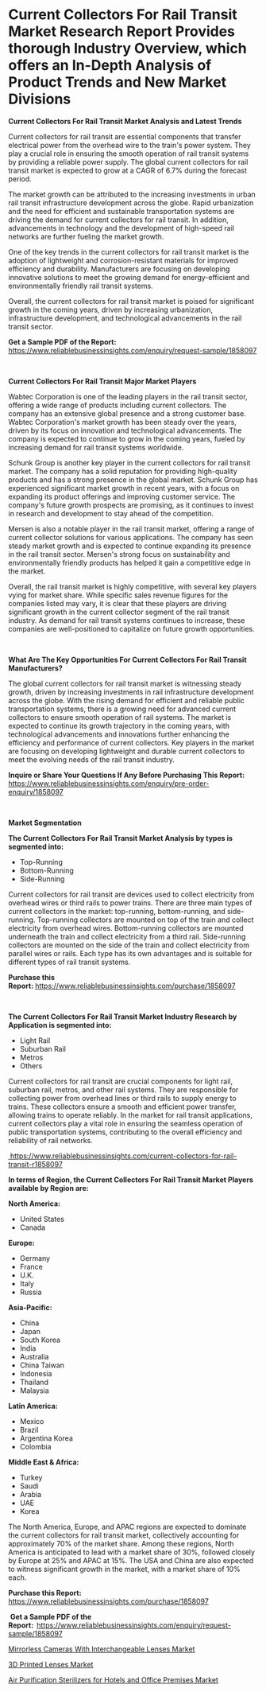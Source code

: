 <p><h1>Current Collectors For Rail Transit Market Research Report Provides thorough Industry Overview, which offers an In-Depth Analysis of Product Trends and New Market Divisions</h1></p><p><strong>Current Collectors For Rail Transit Market Analysis and Latest Trends</strong></p>
<p><p>Current collectors for rail transit are essential components that transfer electrical power from the overhead wire to the train's power system. They play a crucial role in ensuring the smooth operation of rail transit systems by providing a reliable power supply. The global current collectors for rail transit market is expected to grow at a CAGR of 6.7% during the forecast period.</p><p>The market growth can be attributed to the increasing investments in urban rail transit infrastructure development across the globe. Rapid urbanization and the need for efficient and sustainable transportation systems are driving the demand for current collectors for rail transit. In addition, advancements in technology and the development of high-speed rail networks are further fueling the market growth.</p><p>One of the key trends in the current collectors for rail transit market is the adoption of lightweight and corrosion-resistant materials for improved efficiency and durability. Manufacturers are focusing on developing innovative solutions to meet the growing demand for energy-efficient and environmentally friendly rail transit systems.</p><p>Overall, the current collectors for rail transit market is poised for significant growth in the coming years, driven by increasing urbanization, infrastructure development, and technological advancements in the rail transit sector.</p></p>
<p><strong>Get a Sample PDF of the Report:&nbsp;</strong> <a href="https://www.reliablebusinessinsights.com/enquiry/request-sample/1858097">https://www.reliablebusinessinsights.com/enquiry/request-sample/1858097</a></p>
<p>&nbsp;</p>
<p><strong>Current Collectors For Rail Transit Major Market Players</strong></p>
<p><p>Wabtec Corporation is one of the leading players in the rail transit sector, offering a wide range of products including current collectors. The company has an extensive global presence and a strong customer base. Wabtec Corporation's market growth has been steady over the years, driven by its focus on innovation and technological advancements. The company is expected to continue to grow in the coming years, fueled by increasing demand for rail transit systems worldwide.</p><p>Schunk Group is another key player in the current collectors for rail transit market. The company has a solid reputation for providing high-quality products and has a strong presence in the global market. Schunk Group has experienced significant market growth in recent years, with a focus on expanding its product offerings and improving customer service. The company's future growth prospects are promising, as it continues to invest in research and development to stay ahead of the competition.</p><p>Mersen is also a notable player in the rail transit market, offering a range of current collector solutions for various applications. The company has seen steady market growth and is expected to continue expanding its presence in the rail transit sector. Mersen's strong focus on sustainability and environmentally friendly products has helped it gain a competitive edge in the market.</p><p>Overall, the rail transit market is highly competitive, with several key players vying for market share. While specific sales revenue figures for the companies listed may vary, it is clear that these players are driving significant growth in the current collector segment of the rail transit industry. As demand for rail transit systems continues to increase, these companies are well-positioned to capitalize on future growth opportunities.</p></p>
<p>&nbsp;</p>
<p><strong>What Are The Key Opportunities For Current Collectors For Rail Transit Manufacturers?</strong></p>
<p><p>The global current collectors for rail transit market is witnessing steady growth, driven by increasing investments in rail infrastructure development across the globe. With the rising demand for efficient and reliable public transportation systems, there is a growing need for advanced current collectors to ensure smooth operation of rail systems. The market is expected to continue its growth trajectory in the coming years, with technological advancements and innovations further enhancing the efficiency and performance of current collectors. Key players in the market are focusing on developing lightweight and durable current collectors to meet the evolving needs of the rail transit industry.</p></p>
<p><strong>Inquire or Share Your Questions If Any Before Purchasing This Report:</strong> <a href="https://www.reliablebusinessinsights.com/enquiry/pre-order-enquiry/1858097">https://www.reliablebusinessinsights.com/enquiry/pre-order-enquiry/1858097</a></p>
<p>&nbsp;</p>
<p><strong>Market Segmentation</strong></p>
<p><strong>The Current Collectors For Rail Transit Market Analysis by types is segmented into:</strong></p>
<p><ul><li>Top-Running</li><li>Bottom-Running</li><li>Side-Running</li></ul></p>
<p><p>Current collectors for rail transit are devices used to collect electricity from overhead wires or third rails to power trains. There are three main types of current collectors in the market: top-running, bottom-running, and side-running. Top-running collectors are mounted on top of the train and collect electricity from overhead wires. Bottom-running collectors are mounted underneath the train and collect electricity from a third rail. Side-running collectors are mounted on the side of the train and collect electricity from parallel wires or rails. Each type has its own advantages and is suitable for different types of rail transit systems.</p></p>
<p><strong>Purchase this Report:&nbsp;</strong><a href="https://www.reliablebusinessinsights.com/purchase/1858097">https://www.reliablebusinessinsights.com/purchase/1858097</a></p>
<p>&nbsp;</p>
<p><strong>The Current Collectors For Rail Transit Market Industry Research by Application is segmented into:</strong></p>
<p><ul><li>Light Rail</li><li>Suburban Rail</li><li>Metros</li><li>Others</li></ul></p>
<p><p>Current collectors for rail transit are crucial components for light rail, suburban rail, metros, and other rail systems. They are responsible for collecting power from overhead lines or third rails to supply energy to trains. These collectors ensure a smooth and efficient power transfer, allowing trains to operate reliably. In the market for rail transit applications, current collectors play a vital role in ensuring the seamless operation of public transportation systems, contributing to the overall efficiency and reliability of rail networks.</p></p>
<p><a href="https://www.reliablebusinessinsights.com/current-collectors-for-rail-transit-r1858097">&nbsp;https://www.reliablebusinessinsights.com/current-collectors-for-rail-transit-r1858097</a></p>
<p><strong>In terms of Region, the Current Collectors For Rail Transit Market Players available by Region are:</strong></p>
<p>
    <p> <strong> North America: </strong>
        <ul>
            <li>United States</li>
            <li>Canada</li>
        </ul>
        </p> 
    <p> <strong> Europe: </strong>
        <ul>
            <li>Germany</li>
            <li>France</li>
            <li>U.K.</li>
            <li>Italy</li>
            <li>Russia</li>
        </ul>
        </p> 
    <p> <strong> Asia-Pacific: </strong>
        <ul>
            <li>China</li>
            <li>Japan</li>
            <li>South Korea</li>
            <li>India</li>
            <li>Australia</li>
            <li>China Taiwan</li>
            <li>Indonesia</li>
            <li>Thailand</li>
            <li>Malaysia</li>
        </ul>
        </p> 
    <p> <strong> Latin America: </strong>
        <ul>
            <li>Mexico</li>
            <li>Brazil</li>
            <li>Argentina Korea</li>
            <li>Colombia</li>
        </ul>
        </p> 
    <p> <strong> Middle East & Africa: </strong>
        <ul>
            <li>Turkey</li>
            <li>Saudi</li>
            <li>Arabia</li>
            <li>UAE</li>
            <li>Korea</li>
        </ul>
    </p>
    </p>
<p><p>The North America, Europe, and APAC regions are expected to dominate the current collectors for rail transit market, collectively accounting for approximately 70% of the market share. Among these regions, North America is anticipated to lead with a market share of 30%, followed closely by Europe at 25% and APAC at 15%. The USA and China are also expected to witness significant growth in the market, with a market share of 10% each.</p></p>
<p><strong>Purchase this Report: </strong><a href="https://www.reliablebusinessinsights.com/purchase/1858097">https://www.reliablebusinessinsights.com/purchase/1858097</a></p>
<p>&nbsp;<strong>Get a Sample PDF of the Report:&nbsp;&nbsp;</strong><a href="https://www.reliablebusinessinsights.com/enquiry/request-sample/1858097">https://www.reliablebusinessinsights.com/enquiry/request-sample/1858097</a></p>
<p><strong></strong></p>
<p><p><a href="https://medium.com/@ethanlehner/mirrorless-cameras-with-interchangeable-lenses-market-investigation-industry-evolution-and-20ddbfe001ec">Mirrorless Cameras With Interchangeable Lenses Market</a></p><p><a href="https://medium.com/@electatowne2023/strategic-insights-into-global-3d-printed-lenses-market-trends-2024-2031-covered-in-147-pages-e12075dba0f8">3D Printed Lenses Market</a></p><p><a href="https://github.com/SheilaBruen2023/Market-Research-Report-List-2/blob/main/air-purification-sterilizers-for-hotels-and-office-premises-market.md">Air Purification Sterilizers for Hotels and Office Premises Market</a></p></p>